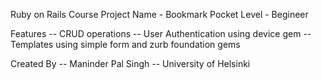 
Ruby on Rails Course
Project Name - Bookmark Pocket
Level - Begineer

Features 
-- CRUD operations
-- User Authentication using device gem
-- Templates using simple form and zurb foundation gems

Created By
-- Maninder Pal Singh
-- University of Helsinki 
